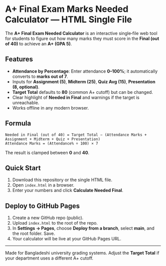 # A+ Final Exam Marks Needed Calculator — HTML Single File

The **A+ Final Exam Needed Calculator** is an interactive single‑file web tool for students to figure out how many marks they must score in the **Final (out of 40)** to achieve an **A+ (GPA 5)**.

## Features
- **Attendance by Percentage**: Enter attendance **0–100%**; it automatically converts to **marks out of 7**.
- Inputs for **Assignment (5)**, **Midterm (25)**, **Quiz Avg (15)**, **Presentation (8, optional)**.
- **Target Total** defaults to **80** (common A+ cutoff) but can be changed.
- Clear highlight of **Needed in Final** and warnings if the target is unreachable.
- Works offline in any modern browser.

## Formula
```
Needed in Final (out of 40) = Target Total − (Attendance Marks + Assignment + Midterm + Quiz + Presentation)
Attendance Marks = (Attendance% ÷ 100) × 7
```
The result is clamped between **0** and **40**.

## Quick Start
1. Download this repository or the single HTML file.
2. Open `index.html` in a browser.
3. Enter your numbers and click **Calculate Needed Final**.

## Deploy to GitHub Pages
1. Create a new GitHub repo (public).
2. Upload `index.html` to the root of the repo.
3. In **Settings → Pages**, choose **Deploy from a branch**, select **main**, and the root folder. Save.
4. Your calculator will be live at your GitHub Pages URL.

---

Made for Bangladeshi university grading systems. Adjust the **Target Total** if your department uses a different A+ cutoff.
